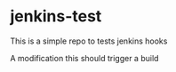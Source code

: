 # jenkins-test
This is a simple repo to tests jenkins hooks

A modification this should trigger a build

